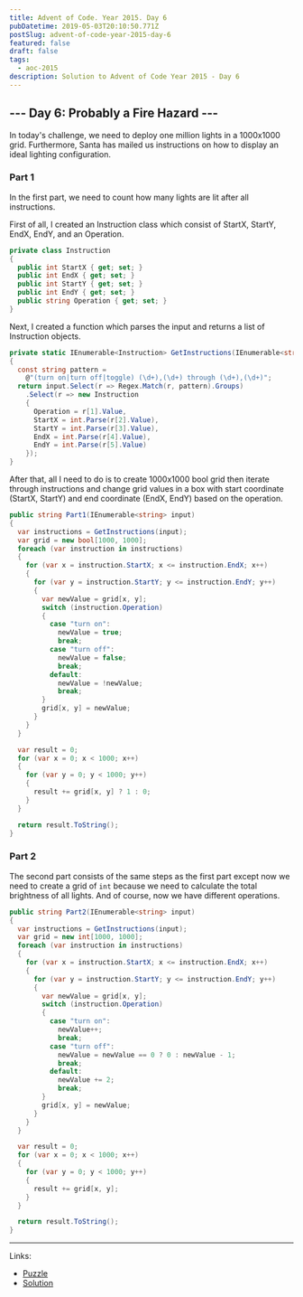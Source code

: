```yaml
---
title: Advent of Code. Year 2015. Day 6
pubDatetime: 2019-05-03T20:10:50.771Z
postSlug: advent-of-code-year-2015-day-6
featured: false
draft: false
tags:
  - aoc-2015
description: Solution to Advent of Code Year 2015 - Day 6
---
```


## --- Day 6: Probably a Fire Hazard ---

In today's challenge, we need to deploy one million lights in a 1000x1000 grid. Furthermore, Santa has mailed us instructions on how to display an ideal lighting configuration.

### Part 1

In the first part, we need to count how many lights are lit after all instructions.

First of all, I created an Instruction class which consist of StartX, StartY, EndX, EndY, and an Operation.

```csharp
private class Instruction
{
  public int StartX { get; set; }
  public int EndX { get; set; }
  public int StartY { get; set; }
  public int EndY { get; set; }
  public string Operation { get; set; }
}
```

Next, I created a function which parses the input and returns a list of Instruction objects.

```csharp
private static IEnumerable<Instruction> GetInstructions(IEnumerable<string> input)
{
  const string pattern =
    @"(turn on|turn off|toggle) (\d+),(\d+) through (\d+),(\d+)";
  return input.Select(r => Regex.Match(r, pattern).Groups)
    .Select(r => new Instruction
    {
      Operation = r[1].Value,
      StartX = int.Parse(r[2].Value),
      StartY = int.Parse(r[3].Value),
      EndX = int.Parse(r[4].Value),
      EndY = int.Parse(r[5].Value)
    });
}
```

After that, all I need to do is to create 1000x1000 bool grid then iterate through instructions and change grid values in a box with start coordinate (StartX, StartY) and end coordinate (EndX, EndY) based on the operation.

```csharp
public string Part1(IEnumerable<string> input)
{
  var instructions = GetInstructions(input);
  var grid = new bool[1000, 1000];
  foreach (var instruction in instructions)
  {
    for (var x = instruction.StartX; x <= instruction.EndX; x++)
    {
      for (var y = instruction.StartY; y <= instruction.EndY; y++)
      {
        var newValue = grid[x, y];
        switch (instruction.Operation)
        {
          case "turn on":
            newValue = true;
            break;
          case "turn off":
            newValue = false;
            break;
          default:
            newValue = !newValue;
            break;
        }
        grid[x, y] = newValue;
      }
    }
  }

  var result = 0;
  for (var x = 0; x < 1000; x++)
  {
    for (var y = 0; y < 1000; y++)
    {
      result += grid[x, y] ? 1 : 0;
    }
  }

  return result.ToString();
}
```

### Part 2

The second part consists of the same steps as the first part except now we need to create a grid of `int` because we need to calculate the total brightness of all lights. And of course, now we have different operations.

```csharp
public string Part2(IEnumerable<string> input)
{
  var instructions = GetInstructions(input);
  var grid = new int[1000, 1000];
  foreach (var instruction in instructions)
  {
    for (var x = instruction.StartX; x <= instruction.EndX; x++)
    {
      for (var y = instruction.StartY; y <= instruction.EndY; y++)
      {
        var newValue = grid[x, y];
        switch (instruction.Operation)
        {
          case "turn on":
            newValue++;
            break;
          case "turn off":
            newValue = newValue == 0 ? 0 : newValue - 1;
            break;
          default:
            newValue += 2;
            break;
        }
        grid[x, y] = newValue;
      }
    }
  }

  var result = 0;
  for (var x = 0; x < 1000; x++)
  {
    for (var y = 0; y < 1000; y++)
    {
      result += grid[x, y];
    }
  }

  return result.ToString();
}
```

---

Links:

- [Puzzle](https://adventofcode.com/2015/day/6)
- [Solution](https://github.com/PDmatrix/advent-of-code/tree/master/CSharp/Solutions/2015/6)
